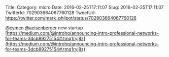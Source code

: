Title: 
Category: micro
Date: 2016-02-25T17:11:07
Slug: 2016-02-25T17:11:07
TwitterId: 702903664067760128
TweetUrl: https://twitter.com/mark_philpot/status/702903664067760128

[@cymen](https://twitter.com/cymen) [@aeisenberger](https://twitter.com/aeisenberger) new startup [https://medium.com/@introhq/announcing-intro-professional-networks-for-teams-3dcb89275154#.tmq1ryj8z](https://medium.com/@introhq/announcing-intro-professional-networks-for-teams-3dcb89275154#.tmq1ryj8z)